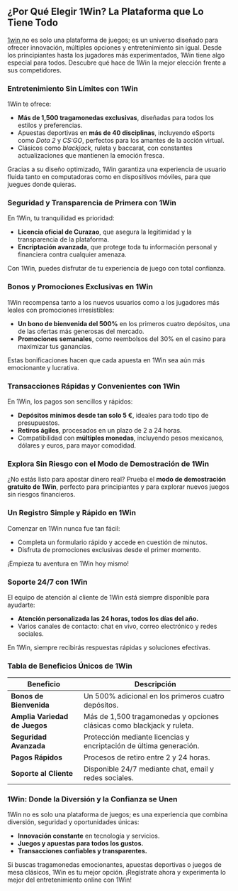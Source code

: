 <h2>¿Por Qué Elegir 1Win? La Plataforma que Lo Tiene Todo</h2>
<p><a href="https://cine-arte.net/">1win </a> no es solo una plataforma de juegos; es un universo diseñado para ofrecer innovación, múltiples opciones y entretenimiento sin igual. Desde los principiantes hasta los jugadores más experimentados, 1Win tiene algo especial para todos. Descubre qué hace de 1Win la mejor elección frente a sus competidores.</p>

<h3>Entretenimiento Sin Límites con 1Win</h3>
<p>1Win te ofrece:</p>
<ul>
    <li><strong>Más de 1,500 tragamonedas exclusivas</strong>, diseñadas para todos los estilos y preferencias.</li>
    <li>Apuestas deportivas en <strong>más de 40 disciplinas</strong>, incluyendo eSports como <em>Dota 2</em> y <em>CS:GO</em>, perfectos para los amantes de la acción virtual.</li>
    <li>Clásicos como <em>blackjack</em>, ruleta y baccarat, con constantes actualizaciones que mantienen la emoción fresca.</li>
</ul>
<p>Gracias a su diseño optimizado, 1Win garantiza una experiencia de usuario fluida tanto en computadoras como en dispositivos móviles, para que juegues donde quieras.</p>

<h3>Seguridad y Transparencia de Primera con 1Win</h3>
<p>En 1Win, tu tranquilidad es prioridad:</p>
<ul>
    <li><strong>Licencia oficial de Curazao</strong>, que asegura la legitimidad y la transparencia de la plataforma.</li>
    <li><strong>Encriptación avanzada</strong>, que protege toda tu información personal y financiera contra cualquier amenaza.</li>
</ul>
<p>Con 1Win, puedes disfrutar de tu experiencia de juego con total confianza.</p>

<h3>Bonos y Promociones Exclusivas en 1Win</h3>
<p>1Win recompensa tanto a los nuevos usuarios como a los jugadores más leales con promociones irresistibles:</p>
<ul>
    <li><strong>Un bono de bienvenida del 500%</strong> en los primeros cuatro depósitos, una de las ofertas más generosas del mercado.</li>
    <li><strong>Promociones semanales</strong>, como reembolsos del 30% en el casino para maximizar tus ganancias.</li>
</ul>
<p>Estas bonificaciones hacen que cada apuesta en 1Win sea aún más emocionante y lucrativa.</p>

<h3>Transacciones Rápidas y Convenientes con 1Win</h3>
<p>En 1Win, los pagos son sencillos y rápidos:</p>
<ul>
    <li><strong>Depósitos mínimos desde tan solo 5 €</strong>, ideales para todo tipo de presupuestos.</li>
    <li><strong>Retiros ágiles</strong>, procesados en un plazo de 2 a 24 horas.</li>
    <li>Compatibilidad con <strong>múltiples monedas</strong>, incluyendo pesos mexicanos, dólares y euros, para mayor comodidad.</li>
</ul>

<h3>Explora Sin Riesgo con el Modo de Demostración de 1Win</h3>
<p>¿No estás listo para apostar dinero real? Prueba el <strong>modo de demostración gratuito de 1Win</strong>, perfecto para principiantes y para explorar nuevos juegos sin riesgos financieros.</p>

<h3>Un Registro Simple y Rápido en 1Win</h3>
<p>Comenzar en 1Win nunca fue tan fácil:</p>
<ul>
    <li>Completa un formulario rápido y accede en cuestión de minutos.</li>
    <li>Disfruta de promociones exclusivas desde el primer momento.</li>
</ul>
<p>¡Empieza tu aventura en 1Win hoy mismo!</p>

<h3>Soporte 24/7 con 1Win</h3>
<p>El equipo de atención al cliente de 1Win está siempre disponible para ayudarte:</p>
<ul>
    <li><strong>Atención personalizada las 24 horas, todos los días del año.</strong></li>
    <li>Varios canales de contacto: chat en vivo, correo electrónico y redes sociales.</li>
</ul>
<p>En 1Win, siempre recibirás respuestas rápidas y soluciones efectivas.</p>

<h3>Tabla de Beneficios Únicos de 1Win</h3>
<table>
    <thead>
        <tr>
            <th>Beneficio</th>
            <th>Descripción</th>
        </tr>
    </thead>
    <tbody>
        <tr>
            <td><strong>Bonos de Bienvenida</strong></td>
            <td>Un 500% adicional en los primeros cuatro depósitos.</td>
        </tr>
        <tr>
            <td><strong>Amplia Variedad de Juegos</strong></td>
            <td>Más de 1,500 tragamonedas y opciones clásicas como blackjack y ruleta.</td>
        </tr>
        <tr>
            <td><strong>Seguridad Avanzada</strong></td>
            <td>Protección mediante licencias y encriptación de última generación.</td>
        </tr>
        <tr>
            <td><strong>Pagos Rápidos</strong></td>
            <td>Procesos de retiro entre 2 y 24 horas.</td>
        </tr>
        <tr>
            <td><strong>Soporte al Cliente</strong></td>
            <td>Disponible 24/7 mediante chat, email y redes sociales.</td>
        </tr>
    </tbody>
</table>

<h3>1Win: Donde la Diversión y la Confianza se Unen</h3>
<p>1Win no es solo una plataforma de juegos; es una experiencia que combina diversión, seguridad y oportunidades únicas:</p>
<ul>
    <li><strong>Innovación constante</strong> en tecnología y servicios.</li>
    <li><strong>Juegos y apuestas para todos los gustos.</strong></li>
    <li><strong>Transacciones confiables y transparentes.</strong></li>
</ul>
<p>Si buscas tragamonedas emocionantes, apuestas deportivas o juegos de mesa clásicos, 1Win es tu mejor opción. ¡Regístrate ahora y experimenta lo mejor del entretenimiento online con 1Win!</p>
